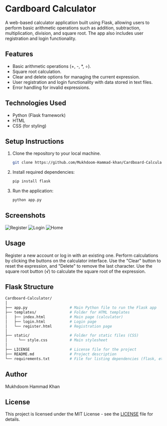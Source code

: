 # Cardboard Calculator

A web-based calculator application built using Flask, allowing users to perform basic arithmetic operations such as addition, subtraction, multiplication, division, and square root. The app also includes user registration and login functionality.

## Features

- Basic arithmetic operations (+, -, *, ÷).
- Square root calculation.
- Clear and delete options for managing the current expression.
- User registration and login functionality with data stored in text files.
- Error handling for invalid expressions.

## Technologies Used

- Python (Flask framework)
- HTML
- CSS (for styling)

## Setup Instructions

1. Clone the repository to your local machine.
   ```bash
   git clone https://github.com/Mukhdoom-Hammad-khan/Cardboard-Calculator.git

   
2. Install required dependencies:
   ```bash
   pip install flask

4. Run the application:
   ```bash
   python app.py

## Screenshots

![Register](images-&-videos/Register.jpg)
![Login](images-&-videos/Login.jpg)
![Home](images-&-videos/Home.jpg)


## Usage

Register a new account or log in with an existing one.
Perform calculations by clicking the buttons on the calculator interface.
Use the "Clear" button to reset the expression, and "Delete" to remove the last character.
Use the square root button (√) to calculate the square root of the expression.

## Flask Structure

   ```graphql
   Cardboard-Calculator/
   │
   ├── app.py                   # Main Python file to run the Flask app
   ├── templates/               # Folder for HTML templates
   │   ├── index.html           # Main page (calculator)
   │   ├── login.html           # Login page
   │   └── register.html        # Registration page
   │
   ├── static/                  # Folder for static files (CSS)
   │     └── style.css          # Main stylesheet
   │
   ├── LICENSE                  # License file for the project
   ├── README.md                # Project description
   └── requirements.txt         # File for listing dependencies (flask, etc.)
```

## Author
Mukhdoom Hammad Khan

## License
This project is licensed under the MIT License - see the [LICENSE](LICENSE) file for details.
